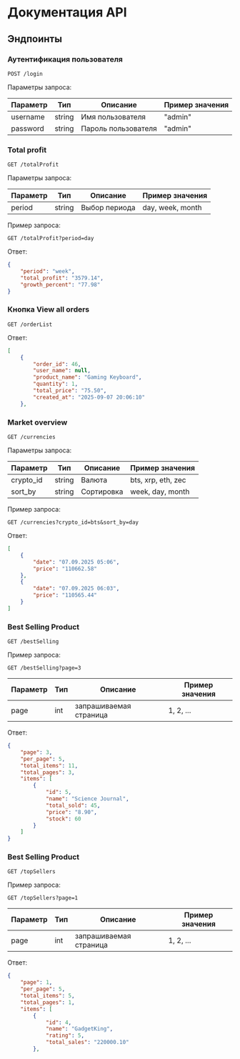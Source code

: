 # Документация API

## Эндпоинты

### Аутентификация пользователя

```
POST /login
```

Параметры запроса:

| Параметр  | Тип     | Описание                  | Пример значения                  |
|-----------|---------|---------------------------|----------------------------------|
| username | string  | Имя пользователя | "admin"                           |
| password     | string | Пароль пользователя   | "admin"                      |

### Total profit

```
GET /totalProfit
```

Параметры запроса:

| Параметр  | Тип     | Описание                  | Пример значения                  |
|-----------|---------|---------------------------|----------------------------------|
| period | string  | Выбор периода | day, week, month                           |

Пример запроса:

```
GET /totalProfit?period=day
```

Ответ:


```json
{
    "period": "week",
    "total_profit": "3579.14",
    "growth_percent": "77.98"
}
```

### Кнопка View all orders

```
GET /orderList
```
Ответ:


```json
[
    {
        "order_id": 46,
        "user_name": null,
        "product_name": "Gaming Keyboard",
        "quantity": 1,
        "total_price": "75.50",
        "created_at": "2025-09-07 20:06:10"
    },
```

### Market overview

```
GET /currencies
```

Параметры запроса:

| Параметр  | Тип     | Описание                  | Пример значения                  |
|-----------|---------|---------------------------|----------------------------------|
| crypto_id | string  | Валюта | bts, xrp, eth, zec                           |
| sort_by     | string | Сортировка   | week, day, month                      |

Пример запроса:

```
GET /currencies?crypto_id=bts&sort_by=day
```

Ответ:


```json
[
    {
        "date": "07.09.2025 05:06",
        "price": "110662.58"
    },
    {
        "date": "07.09.2025 06:03",
        "price": "110565.44"
    }
]
```

### Best Selling Product

```
GET /bestSelling
```

Пример запроса:

```
GET /bestSelling?page=3
```

| Параметр  | Тип     | Описание                  | Пример значения                  |
|-----------|---------|---------------------------|----------------------------------|
| page | int  | запрашиваемая страница | 1, 2, ...                           |

Ответ:


```json
{
    "page": 3,
    "per_page": 5,
    "total_items": 11,
    "total_pages": 3,
    "items": [
        {
            "id": 5,
            "name": "Science Journal",
            "total_sold": 45,
            "price": "8.90",
            "stock": 60
        }
    ]
}
```


### Best Selling Product

```
GET /topSellers
```

Пример запроса:

```
GET /topSellers?page=1
```

| Параметр  | Тип     | Описание                  | Пример значения                  |
|-----------|---------|---------------------------|----------------------------------|
| page | int  | запрашиваемая страница | 1, 2, ...                           |

Ответ:


```json
{
    "page": 1,
    "per_page": 5,
    "total_items": 5,
    "total_pages": 1,
    "items": [
        {
            "id": 4,
            "name": "GadgetKing",
            "rating": 5,
            "total_sales": "220000.10"
        },
```

